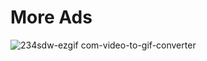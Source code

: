 # More Ads 

![234sdw-ezgif com-video-to-gif-converter](https://github.com/user-attachments/assets/69d00f93-a68e-4d69-88c1-188fd9c1f829)
